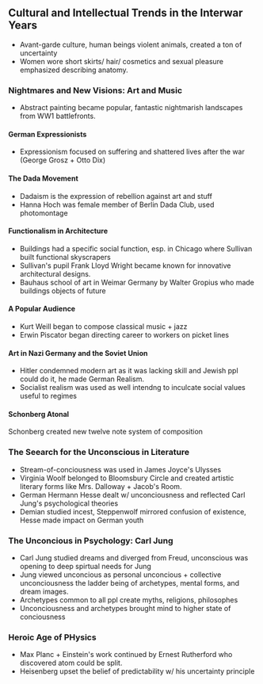 ## Cultural and Intellectual Trends in the Interwar Years
- Avant-garde culture, human beings violent animals, created a ton of uncertainty
- Women wore short skirts/ hair/ cosmetics and sexual pleasure emphasized describing anatomy.
### Nightmares and New Visions: Art and Music
- Abstract painting became popular, fantastic nightmarish landscapes from WW1 battlefronts.
#### German Expressionists
- Expressionism focused on suffering and shattered lives after the war (George Grosz + Otto Dix)
#### The Dada Movement
- Dadaism is the expression of rebellion against art and stuff
- Hanna Hoch was female member of Berlin Dada Club, used photomontage
#### Functionalism in Architecture
- Buildings had a specific social function, esp. in Chicago where Sullivan built functional skyscrapers
- Sullivan's pupil Frank Lloyd Wright became known for innovative architectural designs.
- Bauhaus school of art in Weimar Germany by Walter Gropius who made buildings objects of future
#### A Popular Audience
- Kurt Weill began to compose classical music + jazz
- Erwin Piscator began directing career to workers on picket lines
#### Art in Nazi Germany and the Soviet Union
- Hitler condemned modern art as it was lacking skill and Jewish ppl could do it, he made German Realism.
- Socialist realism was used as well intendng to inculcate social values useful to regimes
#### Schonberg Atonal
Schonberg created new twelve note system of composition
### The Seearch for the Unconscious in Literature
- Stream-of-conciousness was used in James Joyce's Ulysses
- Virginia Woolf belonged to Bloomsbury Circle and created artistic literary forms like Mrs. Dalloway + Jacob's Room.
- German Hermann Hesse dealt w/ unconciousness and reflected Carl Jung's psychological theories
- Demian studied incest, Steppenwolf mirrored confusion of existence, Hesse made impact on German youth
### The Unconcious in Psychology: Carl Jung
- Carl Jung studied dreams and diverged from Freud, unconscious was opening to deep spirtual needs for Jung
- Jung viewed unconcious as personal unconcious + collective unconciousness the ladder being  of archetypes, mental forms, and dream images.
- Archetypes common to all ppl create myths, religions, philosophes
- Unconciousness and archetypes brought mind to higher state of conciousness
### Heroic Age of PHysics
- Max Planc + Einstein's work continued by Ernest Rutherford who discovered atom could be split.
- Heisenberg upset the belief of predictability w/ his uncertainty principle
